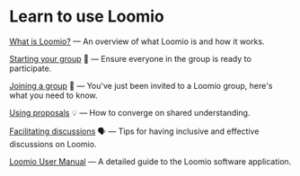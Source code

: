 # Learn to use Loomio

[What is Loomio?](overview.md) — An overview of what Loomio is and how it works.

[Starting your group](getting_started.md) 🏁 — Ensure everyone in the group is ready to participate.

[Joining a group](joining_a_group.md) 🔑 — You've just been invited to a Loomio group, here's what you need to know.

[Using proposals](proposals.md) 💡 — How to converge on shared understanding.

[Facilitating discussions](discussions.md) 🗣 — Tips for having inclusive and effective discussions on Loomio.

[Loomio User Manual](https://help.loomio.org/en) — A detailed guide to the Loomio software application.

